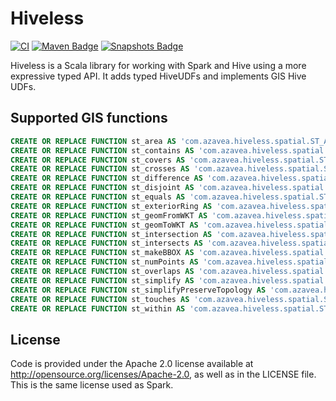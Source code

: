 # Hiveless

[![CI](https://github.com/azavea/hiveless/actions/workflows/ci.yml/badge.svg)](https://github.com/azavea/hiveless/actions/workflows/ci.yml)
[![Maven Badge](https://img.shields.io/maven-central/v/com.azavea/hiveless_2.12?color=blue)](https://search.maven.org/search?q=g:com.azavea%20and%20hiveless)
[![Snapshots Badge](https://img.shields.io/nexus/s/https/oss.sonatype.org/com.azavea/hiveless_2.12)](https://oss.sonatype.org/content/repositories/snapshots/com/azavea/hiveless_2.12/)

Hiveless is a Scala library for working with Spark and Hive using a more expressive typed API.
It adds typed HiveUDFs and implements GIS Hive UDFs.

## Supported GIS functions

```sql
CREATE OR REPLACE FUNCTION st_area AS 'com.azavea.hiveless.spatial.ST_Area';
CREATE OR REPLACE FUNCTION st_contains AS 'com.azavea.hiveless.spatial.ST_Contains';
CREATE OR REPLACE FUNCTION st_covers AS 'com.azavea.hiveless.spatial.ST_Covers';
CREATE OR REPLACE FUNCTION st_crosses AS 'com.azavea.hiveless.spatial.ST_Crosses';
CREATE OR REPLACE FUNCTION st_difference AS 'com.azavea.hiveless.spatial.ST_Difference';
CREATE OR REPLACE FUNCTION st_disjoint AS 'com.azavea.hiveless.spatial.ST_Disjoint';
CREATE OR REPLACE FUNCTION st_equals AS 'com.azavea.hiveless.spatial.ST_Equals';
CREATE OR REPLACE FUNCTION st_exteriorRing AS 'com.azavea.hiveless.spatial.ST_ExteriorRing';
CREATE OR REPLACE FUNCTION st_geomFromWKT AS 'com.azavea.hiveless.spatial.ST_GeomFromWKT';
CREATE OR REPLACE FUNCTION st_geomToWKT AS 'com.azavea.hiveless.spatial.ST_GeomToWKT';
CREATE OR REPLACE FUNCTION st_intersection AS 'com.azavea.hiveless.spatial.ST_Intersection';
CREATE OR REPLACE FUNCTION st_intersects AS 'com.azavea.hiveless.spatial.ST_Intersects';
CREATE OR REPLACE FUNCTION st_makeBBOX AS 'com.azavea.hiveless.spatial.ST_MakeBBOX';
CREATE OR REPLACE FUNCTION st_numPoints AS 'com.azavea.hiveless.spatial.ST_NumPoints';
CREATE OR REPLACE FUNCTION st_overlaps AS 'com.azavea.hiveless.spatial.ST_Overlaps';
CREATE OR REPLACE FUNCTION st_simplify AS 'com.azavea.hiveless.spatial.ST_Simplify';
CREATE OR REPLACE FUNCTION st_simplifyPreserveTopology AS 'com.azavea.hiveless.spatial.ST_SimplifyPreserveTopology';
CREATE OR REPLACE FUNCTION st_touches AS 'com.azavea.hiveless.spatial.ST_Touches';
CREATE OR REPLACE FUNCTION st_within AS 'com.azavea.hiveless.spatial.ST_Within';
```

## License
Code is provided under the Apache 2.0 license available at http://opensource.org/licenses/Apache-2.0,
as well as in the LICENSE file. This is the same license used as Spark.
